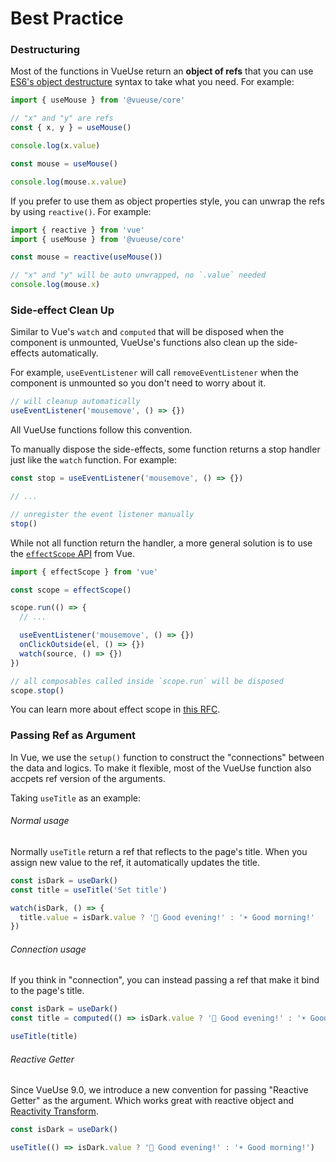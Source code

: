 # Best Practice

### Destructuring

Most of the functions in VueUse return an **object of refs** that you can use [ES6's object destructure](https://developer.mozilla.org/en-US/docs/Web/JavaScript/Reference/Operators/Destructuring_assignment) syntax to take what you need. For example:

```ts
import { useMouse } from '@vueuse/core'

// "x" and "y" are refs
const { x, y } = useMouse()

console.log(x.value)

const mouse = useMouse()

console.log(mouse.x.value)
```

If you prefer to use them as object properties style, you can unwrap the refs by using `reactive()`. For example:

```ts
import { reactive } from 'vue'
import { useMouse } from '@vueuse/core'

const mouse = reactive(useMouse())

// "x" and "y" will be auto unwrapped, no `.value` needed
console.log(mouse.x)
```

### Side-effect Clean Up

Similar to Vue's `watch` and `computed` that will be disposed when the component is unmounted, VueUse's functions also clean up the side-effects automatically.

For example, `useEventListener` will call `removeEventListener` when the component is unmounted so you don't need to worry about it.

```ts
// will cleanup automatically
useEventListener('mousemove', () => {})
```

All VueUse functions follow this convention.

To manually dispose the side-effects, some function returns a stop handler just like the `watch` function. For example:

```ts
const stop = useEventListener('mousemove', () => {})

// ...

// unregister the event listener manually
stop()
```

While not all function return the handler, a more general solution is to use the [`effectScope` API](https://vuejs.org/api/reactivity-advanced.html#effectscope) from Vue.

```ts
import { effectScope } from 'vue'

const scope = effectScope()

scope.run(() => {
  // ...

  useEventListener('mousemove', () => {})
  onClickOutside(el, () => {})
  watch(source, () => {})
})

// all composables called inside `scope.run` will be disposed
scope.stop()
```

You can learn more about effect scope in [this RFC](https://github.com/vuejs/rfcs/blob/master/active-rfcs/0041-reactivity-effect-scope.md).

### Passing Ref as Argument

In Vue, we use the `setup()` function to construct the "connections" between the data and logics. To make it flexible, most of the VueUse function also accpets ref version of the arguments.

Taking `useTitle` as an example:

###### Normal usage

Normally `useTitle` return a ref that reflects to the page's title. When you assign new value to the ref, it automatically updates the title.

```ts
const isDark = useDark()
const title = useTitle('Set title')

watch(isDark, () => {
  title.value = isDark.value ? '🌙 Good evening!' : '☀️ Good morning!'
})
```

###### Connection usage

If you think in "connection", you can instead passing a ref that make it bind to the page's title.

```ts
const isDark = useDark()
const title = computed(() => isDark.value ? '🌙 Good evening!' : '☀️ Good morning!')

useTitle(title)
```

###### Reactive Getter

Since VueUse 9.0, we introduce a new convention for passing "Reactive Getter" as the argument. Which works great with reactive object and [Reactivity Transform](https://vuejs.org/guide/extras/reactivity-transform.html#reactivity-transform).

```ts
const isDark = useDark()

useTitle(() => isDark.value ? '🌙 Good evening!' : '☀️ Good morning!')
```
